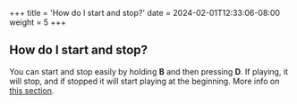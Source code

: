 +++
title = 'How do I start and stop?'
date = 2024-02-01T12:33:06-08:00
weight = 5
+++

## How do I start and stop?

You can start and stop easily by holding **B** and then pressing **D**. If playing, it will stop, and if stopped it will start playing at the beginning. More info on [this section](#startstop).